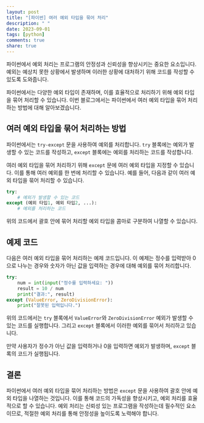 ```yaml
---
layout: post
title: "[파이썬] 여러 예외 타입을 묶어 처리"
description: " "
date: 2023-09-01
tags: [python]
comments: true
share: true
---
```


파이썬에서 예외 처리는 프로그램의 안정성과 신뢰성을 향상시키는 중요한 요소입니다. 예외는 예상치 못한 상황에서 발생하며 이러한 상황에 대처하기 위해 코드를 작성할 수 있도록 도와줍니다. 

파이썬에서는 다양한 예외 타입이 존재하며, 이를 효율적으로 처리하기 위해 예외 타입을 묶어 처리할 수 있습니다. 이번 블로그에서는 파이썬에서 여러 예외 타입을 묶어 처리하는 방법에 대해 알아보겠습니다.

## 여러 예외 타입을 묶어 처리하는 방법

파이썬에서는 `try-except` 문을 사용하여 예외를 처리합니다. `try` 블록에는 예외가 발생할 수 있는 코드를 작성하고, `except` 블록에는 예외를 처리하는 코드를 작성합니다. 

여러 예외 타입을 묶어 처리하기 위해 `except` 문에 여러 예외 타입을 지정할 수 있습니다. 이를 통해 여러 예외를 한 번에 처리할 수 있습니다. 예를 들어, 다음과 같이 여러 예외 타입을 묶어 처리할 수 있습니다.

```python
try:
    # 예외가 발생할 수 있는 코드
except (예외 타입1, 예외 타입2, ...):
    # 예외를 처리하는 코드
```

위의 코드에서 괄호 안에 묶어 처리할 예외 타입을 콤마로 구분하여 나열할 수 있습니다.

## 예제 코드

다음은 여러 예외 타입을 묶어 처리하는 예제 코드입니다. 이 예제는 정수를 입력받아 0으로 나누는 경우와 숫자가 아닌 값을 입력하는 경우에 대해 예외를 묶어 처리합니다.

```python
try:
    num = int(input("정수를 입력하세요: "))
    result = 10 / num
    print("결과:", result)
except (ValueError, ZeroDivisionError):
    print("잘못된 입력입니다.")
```

위의 코드에서는 `try` 블록에서 `ValueError`와 `ZeroDivisionError` 예외가 발생할 수 있는 코드를 실행합니다. 그리고 `except` 블록에서 이러한 예외를 묶어서 처리하고 있습니다. 

만약 사용자가 정수가 아닌 값을 입력하거나 0을 입력하면 예외가 발생하며, `except` 블록의 코드가 실행됩니다. 

## 결론

파이썬에서 여러 예외 타입을 묶어 처리하는 방법은 `except` 문을 사용하여 괄호 안에 예외 타입을 나열하는 것입니다. 이를 통해 코드의 가독성을 향상시키고, 예외 처리를 효율적으로 할 수 있습니다. 예외 처리는 신뢰성 있는 프로그램을 작성하는데 필수적인 요소이므로, 적절한 예외 처리를 통해 안정성을 높이도록 노력해야 합니다.